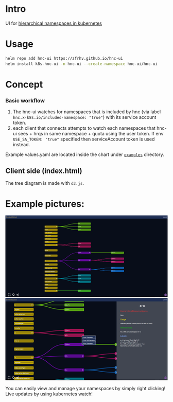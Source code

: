 # Intro
UI for [hierarchical namespaces in kubernetes](https://github.com/kubernetes-sigs/hierarchical-namespaces)

# Usage
```bash
helm repo add hnc-ui https://zfrhv.github.io/hnc-ui
helm install k8s-hnc-ui -n hnc-ui --create-namespace hnc-ui/hnc-ui
```

# Concept
### Basic workflow
1. The hnc-ui watches for namespaces that is included by hnc (via label `hnc.x-k8s.io/included-namespace: "true"`) with its service account token.
2. each client that connects attempts to watch each namespaces that hnc-ui sees + hrqs in same namespace + quota using the user token. If env `USE_SA_TOKEN: "true"` specified then serviceAccount token is used instead.

Example values.yaml are located inside the chart under [`examples`](./hnc-ui/examles) directory.

## Client side (index.html)
The tree diagram is made with `d3.js`.  

# Example pictures:
![hnc example 1 image](docs/hnc.png)
![hnc example 2 image](docs/hnc2.png)

You can easily view and manage your namespaces by simply right clicking!  
Live updates by using kubernetes watch!

